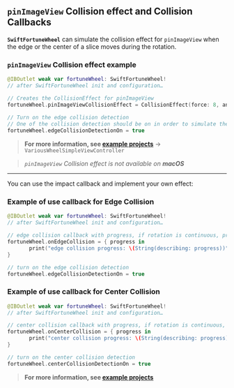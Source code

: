 ## `pinImageView` Collision effect and Collision Callbacks
**`SwiftFortuneWheel`** can simulate the collision effect for `pinImageView` when the edge or the center of a slice moves during the rotation.

### `pinImageView` Collision effect example

``` Swift
@IBOutlet weak var fortuneWheel: SwiftFortuneWheel!
// after SwiftFortuneWheel init and configuration…

// Creates the CollisionEffect for pinImageView
fortuneWheel.pinImageViewCollisionEffect = CollisionEffect(force: 8, angle: 20)
            
// Turn on the edge collision detection
// One of the collision detection should be on in order to simulate the collision effect
fortuneWheel.edgeCollisionDetectionOn = true

```

> **For more information, see [example projects](../Examples)** -> `VariousWheelSimpleViewController`

> _`pinImageView` Collision effect is not available on **macOS**_

- - -

You can use the impact callback and implement your own effect:

### Example of use callback for Edge Collision

``` Swift 
@IBOutlet weak var fortuneWheel: SwiftFortuneWheel!
// after SwiftFortuneWheel init and configuration…

// edge collision callback with progress, if rotation is continuous, progress is equal to nil
fortuneWheel.onEdgeCollision = { progress in
       print("edge collision progress: \(String(describing: progress))")
}

// turn on the edge collision detection
fortuneWheel.edgeCollisionDetectionOn = true

```


### Example of use callback for Center Collision

``` Swift 
@IBOutlet weak var fortuneWheel: SwiftFortuneWheel!
// after SwiftFortuneWheel init and configuration…

// center collision callback with progress, if rotation is continuous, progress is equal to nil
fortuneWheel.onCenterCollision = { progress in
       print("center collision progress: \(String(describing: progress))")
}

// turn on the center collision detection
fortuneWheel.centerCollisionDetectionOn = true

```

> **For more information, see [example projects](../Examples)**